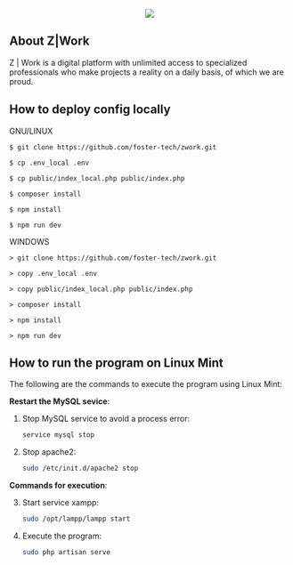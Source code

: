 <p align="center"><img src="https://zwork.do/uploads/settings/general/1590019348-Picture3.png"></p>

## About Z|Work

Z | Work is a digital platform with unlimited access to specialized professionals who make projects a reality on a daily basis, of which we are proud.

## How to deploy config locally

GNU/LINUX

`$ git clone https://github.com/foster-tech/zwork.git`

`$ cp .env_local .env`

`$ cp public/index_local.php public/index.php`

`$ composer install`

`$ npm install`

`$ npm run dev`

WINDOWS

`> git clone https://github.com/foster-tech/zwork.git`

`> copy .env_local .env`

`> copy public/index_local.php public/index.php`

`> composer install`

`> npm install`

`> npm run dev`


## How to run the program on Linux Mint

The following are the commands to execute the program using Linux Mint:

**Restart the MySQL sevice**:

1. Stop MySQL service to avoid a process error:

    ```bash
    service mysql stop
    ```

2. Stop apache2:

    ```bash
    sudo /etc/init.d/apache2 stop
    ```

**Commands for execution**:

3. Start service xampp:
 
    ```bash
    sudo /opt/lampp/lampp start
    ```

4. Execute the program:

    ```bash
    sudo php artisan serve 
    ```